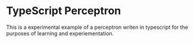 # TypeScript Perceptron

This is a experimental example of a perceptron writen in typescript for the purposes of learning and experiementation.
